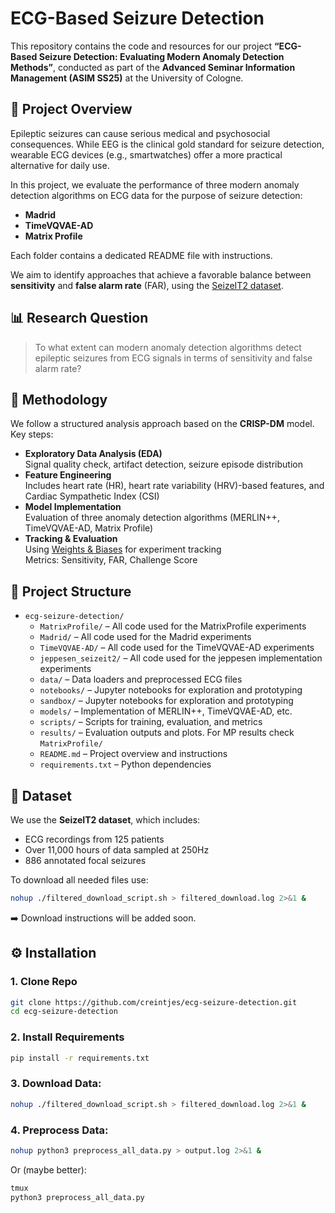 # ECG-Based Seizure Detection

This repository contains the code and resources for our project **“ECG-Based Seizure Detection: Evaluating Modern Anomaly Detection Methods”**, conducted as part of the **Advanced Seminar Information Management (ASIM SS25)** at the University of Cologne.

## 🧠 Project Overview

Epileptic seizures can cause serious medical and psychosocial consequences. While EEG is the clinical gold standard for seizure detection, wearable ECG devices (e.g., smartwatches) offer a more practical alternative for daily use.

In this project, we evaluate the performance of three modern anomaly detection algorithms on ECG data for the purpose of seizure detection:

- **Madrid**
- **TimeVQVAE-AD**
- **Matrix Profile**

Each folder contains a dedicated README file with instructions.

We aim to identify approaches that achieve a favorable balance between **sensitivity** and **false alarm rate** (FAR), using the [SeizeIT2 dataset](https://doi.org/10.48550/arXiv.2502.01224).

## 📊 Research Question

> To what extent can modern anomaly detection algorithms detect epileptic seizures from ECG signals in terms of sensitivity and false alarm rate?

## 🧪 Methodology

We follow a structured analysis approach based on the **CRISP-DM** model. Key steps:

- **Exploratory Data Analysis (EDA)**  
  Signal quality check, artifact detection, seizure episode distribution  
- **Feature Engineering**  
  Includes heart rate (HR), heart rate variability (HRV)-based features, and Cardiac Sympathetic Index (CSI)  
- **Model Implementation**  
  Evaluation of three anomaly detection algorithms (MERLIN++, TimeVQVAE-AD, Matrix Profile)  
- **Tracking & Evaluation**  
  Using [Weights & Biases](https://wandb.ai/) for experiment tracking  
  Metrics: Sensitivity, FAR, Challenge Score  

## 📁 Project Structure

- `ecg-seizure-detection/`
  - `MatrixProfile/` – All code used for the MatrixProfile experiments
  - `Madrid/` – All code used for the Madrid experiments
  - `TimeVQVAE-AD/` – All code used for the TimeVQVAE-AD experiments
  - `jeppesen_seizeit2/` – All code used for the jeppesen implementation experiments
  - `data/` – Data loaders and preprocessed ECG files
  - `notebooks/` – Jupyter notebooks for exploration and prototyping
  - `sandbox/` – Jupyter notebooks for exploration and prototyping
  - `models/` – Implementation of MERLIN++, TimeVQVAE-AD, etc.
  - `scripts/` – Scripts for training, evaluation, and metrics
  - `results/` – Evaluation outputs and plots. For MP results check `MatrixProfile/`
  - `README.md` – Project overview and instructions
  - `requirements.txt` – Python dependencies



## 📂 Dataset

We use the **SeizeIT2 dataset**, which includes:

- ECG recordings from 125 patients
- Over 11,000 hours of data sampled at 250Hz
- 886 annotated focal seizures

To download all needed files use:
```bash
nohup ./filtered_download_script.sh > filtered_download.log 2>&1 &
```
➡️ Download instructions will be added soon.

## ⚙️ Installation
### 1. Clone Repo
```bash
git clone https://github.com/creintjes/ecg-seizure-detection.git
cd ecg-seizure-detection
```
### 2. Install Requirements

```bash
pip install -r requirements.txt
```
### 3. Download Data:

```bash
nohup ./filtered_download_script.sh > filtered_download.log 2>&1 &
```
### 4. Preprocess Data:
```bash
nohup python3 preprocess_all_data.py > output.log 2>&1 &
```
Or (maybe better):

```bash
tmux
python3 preprocess_all_data.py
```


